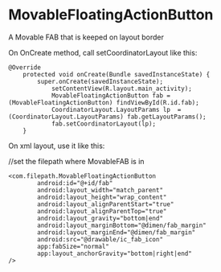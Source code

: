 # MovableFloatingActionButton
A Movable FAB that is keeped on layout border

On OnCreate method, call setCoordinatorLayout like this:

	@Override
		protected void onCreate(Bundle savedInstanceState) {
			super.onCreate(savedInstanceState);
        		setContentView(R.layout.main_activity);
        		MovableFloatingActionButton fab = (MovableFloatingActionButton) findViewById(R.id.fab);
        		CoordinatorLayout.LayoutParams lp  = (CoordinatorLayout.LayoutParams) fab.getLayoutParams();
        		fab.setCoordinatorLayout(lp);
		}

On xml layout, use it like this:

//set the filepath where MovableFAB is in

	<com.filepath.MovableFloatingActionButton
        	android:id="@+id/fab"
        	android:layout_width="match_parent"
        	android:layout_height="wrap_content"
        	android:layout_alignParentStart="true"
        	android:layout_alignParentTop="true"
        	android:layout_gravity="bottom|end"
        	android:layout_marginBottom="@dimen/fab_margin"
        	android:layout_marginEnd="@dimen/fab_margin"
        	android:src="@drawable/ic_fab_icon"
        	app:fabSize="normal"
        	app:layout_anchorGravity="bottom|right|end" 
	/>
